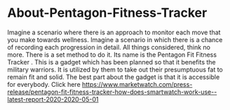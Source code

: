 # About-Pentagon-Fitness-Tracker
Imagine a scenario where there is an approach to monitor each move that you make towards wellness. Imagine a scenario in which there is a chance of recording each progression in detail. All things considered, think no more. There is a set method to do it. Its name is the Pentagon Fit Fitness Tracker . This is a gadget which has been planned so that it benefits the military warriors. It is utilized by them to take out their presumptuous fat to remain fit and solid. The best part about the gadget is that it is accessible for everybody. Click here https://www.marketwatch.com/press-release/pentagon-fit-fitness-tracker-how-does-smartwatch-work-use--latest-report-2020-2020-05-01 
